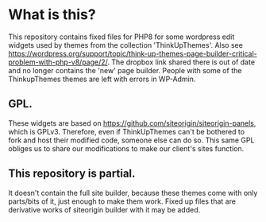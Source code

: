 # What is this? 

This repository contains fixed files for PHP8 for some wordpress edit widgets used by themes from the collection 'ThinkUpThemes'. 
Also see https://wordpress.org/support/topic/think-up-themes-page-builder-critical-problem-with-php-v8/page/2/. 
The dropbox link shared there is out of date and no longer contains the 'new' page builder. 
People with some of the ThinkupThemes themes are left with errors in WP-Admin. 

## GPL. 

These widgets are based on https://github.com/siteorigin/siteorigin-panels, which is GPLv3. Therefore, even if ThinkUpThemes can't be bothered to fork and host their modified code, someone else can do so. 
This same GPL obliges us to share our modifications to make our client's sites function.

## This repository is partial. 

It doesn't contain the full site builder, because these themes come with only parts/bits of it, just enough to make them work. Fixed up files that are derivative works of siteorigin builder with it may be added. 



